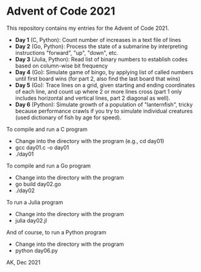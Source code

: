 # Advent of Code 2021

This repository contains my entries for the Advent of Code 2021.

* **Day 1** (C, Python): Count number of increases in a text file of lines
* **Day 2** (Go, Python): Process the state of a submarine by interpreting 
    instructions "forward", "up", "down", etc.
* **Day 3** (Julia, Python): Read list of binary numbers to establish 
    codes based on column-wise bit frequency
* **Day 4** (Go): Simulate game of bingo, by applying list of called numbers
    until first board wins (for part 2, also find the last board
    that wins)
* **Day 5** (Go): Trace lines on a grid, given starting and ending 
    coordinates of each line, and count up where 2 or more lines cross 
    (part 1 only includes horizontal and vertical lines, part 2 diagonal 
    as well).
* **Day 6** (Python): Simulate growth of a population of "lanternfish",
    tricky because performance crawls if you try to simulate individual
    creatures (used dictionary of fish by age for speed).

To compile and run a C program
* Change into the directory with the program (e.g., cd day01)
* gcc day01.c -o day01
* ./day01

To compile and run a Go program
* Change into the directory with the program
* go build day02.go
* ./day02

To run a Julia program
* Change into the directory with the program
* julia day02.jl

And of course, to run a Python program
* Change into the directory with the program
* python day06.py

AK, Dec 2021
